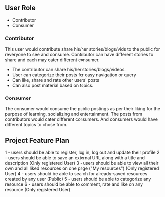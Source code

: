 ## User Role
- Contributor
- Consumer

### Contributor
This user would contribute share his/her stories/blogs/vids to the public for reveryone to see and consume. Contributor can have different stories to share and each may cater different consumer.

- The contributor can share his/her stories/blogs/videos.
- User can categorize their posts for easy navigation or query
-  Can like, share and rate other users' posts
- Can also post material based on topics.

### Consumer
The consumer would consume the public postings as per their liking for the purpose of learning, socializing and entertainment. The posts from contributors would cater different consumers. And consumers would have different topics to chose from.

## Project Feature Plan
1 - users should be able to register, log in, log out and update their profile
2 - users should be able to save an external URL along with a title and description (Only registered User)
3 - users should be able to view all their own and all liked resources on one page ("My resources") (Only registered User)
4 - users should be able to search for already-saved resources created by any user (Public)
5 - users should be able to categorize any resource 
6 - users should be able to comment, rate and like on any resource (Only registered User)
